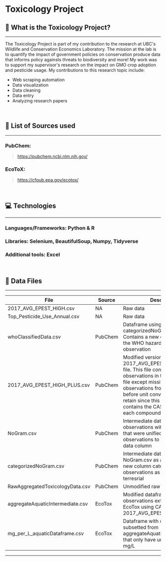 # Toxicology Project

## 🌱 What is the Toxicology Project?
---

The Toxicology Project is part of my contribution to the research at UBC's Wildlife and Conservation Economics Laboratory. The mission at the lab is to quantify the impact of government policies on conservation produce data that informs policy againsts threats to biodiversity and more! My work was to support my supervisor's research on the impact on GMO crop adoption and pesticide usage. My contributions to this research topic include:

<ul>
<li> Web scraping automation </li>
<li> Data visualization </li>
<li> Data cleaning </li>
<li> Data entry </li>
<li> Analyzing research papers </li>
</ul>

<br/>

## 📃 List of Sources used
---
###  PubChem:
> https://pubchem.ncbi.nlm.nih.gov/
### EcoToX:
> https://cfpub.epa.gov/ecotox/

<br/>

## 💻 Technologies
---
### Languages/Frameworks: Python & R

### Libraries: Selenium, BeautifulSoup, Numpy, Tidyverse

### Additional tools: Excel 

<br/>

## 📁 Data Files
---
File | Source | Description 
--- | --- | --- 
2017_AVG_EPEST_HIGH.csv | NA | Raw data
Top_Pesticide_Use_Annual.csv | NA | Raw data  
whoClassifiedData.csv | PubChem | Dataframe using categorizedNoGram.csv as a base. Contains a new column containing the WHO hazard class for each observation
2017_AVG_EPEST_HIGH_PLUS.csv | PubChem | Modified version of the 2017_AVG_EPEST_HIGH.csv base file. This file contains all the observations in the NoGram.csv file except missing ~40 observations from subsetting before unit conversions useful to retain since this dataframe contains the CAS numbers from each compound
NoGram.csv | PubChem | Intermediate dataframe containing observations with g/kg and mg/kg that were unified into mg/kg observations to simplify the dose data column
categorizedNoGram.csv | PubChem | Intermediate dataframe using the NoGram.csv as a base to create a new column categorizing observations as aquatic vs. terresrial
RawAggregatedToxicologyData.csv | PubChem | Unmodified raw dataframe
aggregateAquaticIntermediate.csv | EcoTox | Modified dataframe with observations extracted from EcoTox using CAS numbers from 2017_AVG_EPEST_HIGH_PLUS.csv
mg_per_L_aquaticDataframe.csv | EcoTox | Dataframe with observations subsetted from aggregateAquaticIntermediate.csv that only have units of AI mg/L or mg/L 
---
